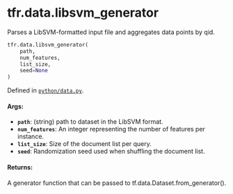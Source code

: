 <div itemscope itemtype="http://developers.google.com/ReferenceObject">
<meta itemprop="name" content="tfr.data.libsvm_generator" />
<meta itemprop="path" content="Stable" />
</div>

# tfr.data.libsvm_generator

Parses a LibSVM-formatted input file and aggregates data points by qid.

```python
tfr.data.libsvm_generator(
    path,
    num_features,
    list_size,
    seed=None
)
```

Defined in
[`python/data.py`](https://github.com/tensorflow/ranking/tree/master/tensorflow_ranking/python/data.py).

<!-- Placeholder for "Used in" -->

#### Args:

*   <b>`path`</b>: (string) path to dataset in the LibSVM format.
*   <b>`num_features`</b>: An integer representing the number of features per
    instance.
*   <b>`list_size`</b>: Size of the document list per query.
*   <b>`seed`</b>: Randomization seed used when shuffling the document list.

#### Returns:

A generator function that can be passed to tf.data.Dataset.from_generator().
